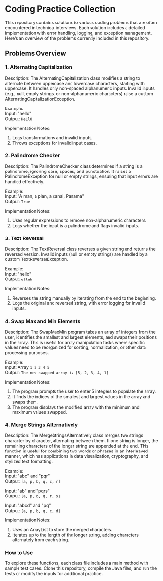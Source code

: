 # **Coding Practice Collection**
This repository contains solutions to various coding problems that are often encountered in technical interviews. Each solution includes a detailed implementation with error handling, logging, and exception management. Here’s an overview of the problems currently included in this repository.

## Problems Overview

### 1. Alternating Capitalization
Description:
The AlternatingCapitalization class modifies a string to alternate between uppercase and lowercase characters, starting with uppercase. It handles only non-spaced alphanumeric inputs. Invalid inputs (e.g., null, empty strings, or non-alphanumeric characters) raise a custom AlternatingCapitalizationException.

Example:\
Input: "hello"\
Output: `HeLlO`

Implementation Notes:
1. Logs transformations and invalid inputs.
2. Throws exceptions for invalid input cases.

### 2. Palindrome Checker
Description:
The PalindromeChecker class determines if a string is a palindrome, ignoring case, spaces, and punctuation. It raises a PalindromeException for null or empty strings, ensuring that input errors are handled effectively.

Example:\
Input: "A man, a plan, a canal, Panama"\
Output: `True`

Implementation Notes:
1. Uses regular expressions to remove non-alphanumeric characters.
2. Logs whether the input is a palindrome and flags invalid inputs.

### 3. Text Reversal
Description:
The TextReversal class reverses a given string and returns the reversed version. Invalid inputs (null or empty strings) are handled by a custom TextReversalException.

Example:\
Input: "hello"\
Output: `olleh`

Implementation Notes:
1. Reverses the string manually by iterating from the end to the beginning.
2. Logs the original and reversed string, with error logging for invalid inputs.

### 4. Swap Max and Min Elements
Description:
The SwapMaxMin program takes an array of integers from the user, identifies the smallest and largest elements, and swaps their positions in the array. This is useful for array manipulation tasks where specific values need to be reorganized for sorting, normalization, or other data processing purposes.

Example:\
Input: Array `1 2 3 4 5`\
Output: `The new swapped array is [5, 2, 3, 4, 1]`

Implementation Notes:
1. The program prompts the user to enter 5 integers to populate the array.
2. It finds the indices of the smallest and largest values in the array and swaps them.
3. The program displays the modified array with the minimum and maximum values swapped.

### 4. Merge Strings Alternatively
Description:
The MergeStringsAlternatively class merges two strings character by character, alternating between them. If one string is longer, the remaining characters of the longer string are appended at the end. This function is useful for combining two words or phrases in an interleaved manner, which has applications in data visualization, cryptography, and stylized text formatting.

Example:\
Input: "abc" and "pqr"\
Output: `[a, p, b, q, c, r]`

Input: "ab" and "pqrs"\
Output: `[a, p, b, q, r, s]`

Input: "abcd" and "pq"\
Output: `[a, p, b, q, c, d]`

Implementation Notes:
1. Uses an ArrayList<Character> to store the merged characters.
2. Iterates up to the length of the longer string, adding characters alternately from each string.


### **How to Use**
To explore these functions, each class file includes a main method with sample test cases. Clone this repository, compile the Java files, and run the tests or modify the inputs for additional practice.
